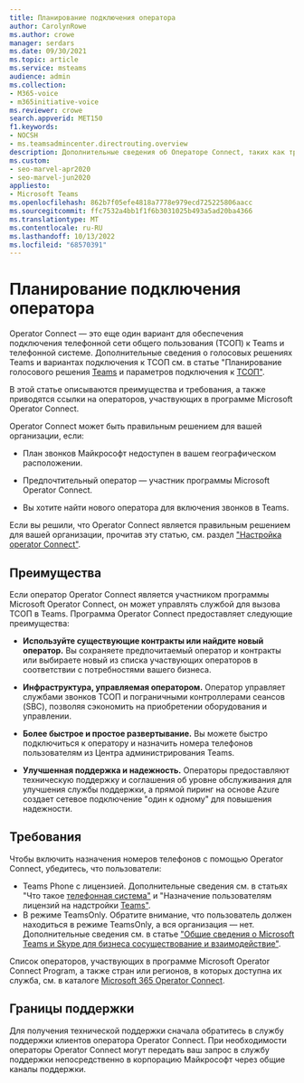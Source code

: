 ```yaml
---
title: Планирование подключения оператора
author: CarolynRowe
ms.author: crowe
manager: serdars
ms.date: 09/30/2021
ms.topic: article
ms.service: msteams
audience: admin
ms.collection:
- M365-voice
- m365initiative-voice
ms.reviewer: crowe
search.appverid: MET150
f1.keywords:
- NOCSH
- ms.teamsadmincenter.directrouting.overview
description: Дополнительные сведения об Операторе Connect, таких как требования и планирование развертывания.
ms.custom:
- seo-marvel-apr2020
- seo-marvel-jun2020
appliesto:
- Microsoft Teams
ms.openlocfilehash: 862b7f05efe4818a7778e979ecd725225806aacc
ms.sourcegitcommit: ffc7532a4bb1f1f6b3031025b493a5ad20ba4366
ms.translationtype: MT
ms.contentlocale: ru-RU
ms.lasthandoff: 10/13/2022
ms.locfileid: "68570391"
---
```

# <a name="plan-for-operator-connect"></a>Планирование подключения оператора

Operator Connect — это еще один вариант для обеспечения подключения телефонной сети общего пользования (ТСОП) к Teams и телефонной системе. Дополнительные сведения о голосовых решениях Teams и вариантах подключения к ТСОП см. в статье "Планирование голосового решения [Teams](cloud-voice-landing-page.md) и параметров подключения к [ТСОП"](pstn-connectivity.md).

В этой статье описываются преимущества и требования, а также приводятся ссылки на операторов, участвующих в программе Microsoft Operator Connect.  

Operator Connect может быть правильным решением для вашей организации, если:

- План звонков Майкрософт недоступен в вашем географическом расположении.

- Предпочтительный оператор — участник программы Microsoft Operator Connect.

- Вы хотите найти нового оператора для включения звонков в Teams.

Если вы решили, что Operator Connect является правильным решением для вашей организации, прочитав эту статью, см. раздел ["Настройка operator Connect"](operator-connect-configure.md).  

## <a name="benefits"></a>Преимущества

Если оператор Operator Connect является участником программы Microsoft Operator Connect, он может управлять службой для вызова ТСОП в Teams. Программа Operator Connect предоставляет следующие преимущества:

- **Используйте существующие контракты или найдите новый оператор.** Вы сохраняете предпочитаемый оператор и контракты или выбираете новый из списка участвующих операторов в соответствии с потребностями вашего бизнеса.

- **Инфраструктура, управляемая оператором.** Оператор управляет службами звонков ТСОП и пограничными контроллерами сеансов (SBC), позволяя сэкономить на приобретении оборудования и управлении.

- **Более быстрое и простое развертывание.** Вы можете быстро подключиться к оператору и назначить номера телефонов пользователям из Центра администрирования Teams.

- **Улучшенная поддержка и надежность.** Операторы предоставляют техническую поддержку и соглашения об уровне обслуживания для улучшения службы поддержки, а прямой пиринг на основе Azure создает сетевое подключение "один к одному" для повышения надежности. 

## <a name="requirements"></a>Требования

Чтобы включить назначения номеров телефонов с помощью Operator Connect, убедитесь, что пользователи:

- Teams Phone с лицензией. Дополнительные сведения см. в статьях "Что такое [телефонная система"](what-is-phone-system-in-office-365.md) и "Назначение пользователям лицензий на надстройки [Teams"](teams-add-on-licensing/assign-teams-add-on-licenses.md).
- В режиме TeamsOnly. Обратите внимание, что пользователь должен находиться в режиме TeamsOnly, а вся организация — нет. Дополнительные сведения см. в статье ["Общие сведения о Microsoft Teams и Skype для бизнеса сосуществование и взаимодействие"](teams-and-skypeforbusiness-coexistence-and-interoperability.md).

Список операторов, участвующих в программе Microsoft Operator Connect Program, а также стран или регионов, в которых доступна их служба, см. в каталоге [Microsoft 365 Operator Connect](https://cloudpartners.transform.microsoft.com/practices/microsoft-365-for-operators/directory).

## <a name="support-boundaries"></a>Границы поддержки
Для получения технической поддержки сначала обратитесь в службу поддержки клиентов оператора Operator Connect. При необходимости операторы Operator Connect могут передать ваш запрос в службу поддержки непосредственно в корпорацию Майкрософт через общие каналы поддержки. 

